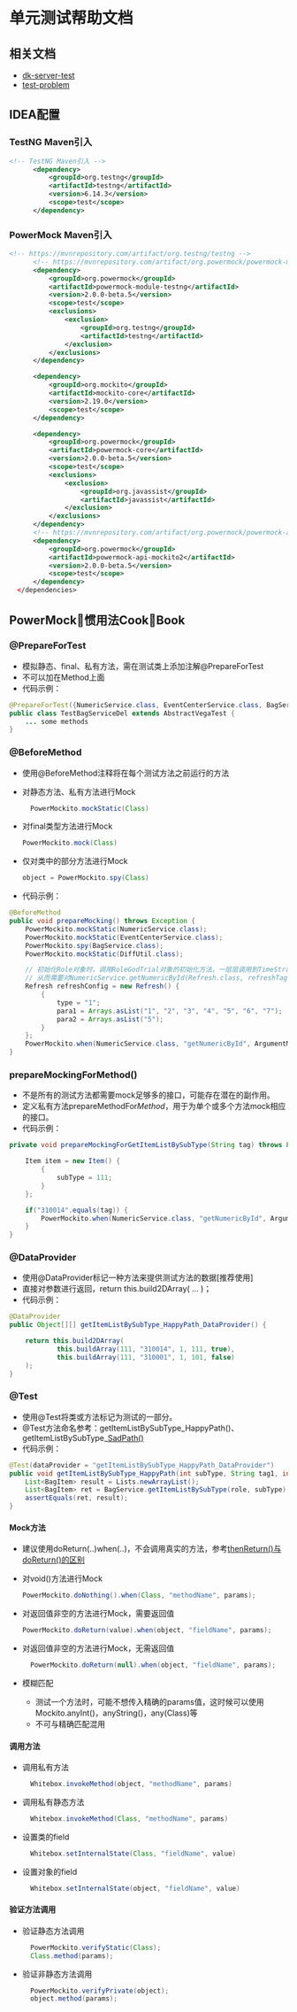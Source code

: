 # 单元测试帮助文档

## 相关文档

- [dk-server-test](https://git.youle.game/dk/dk-server-group/dk_server/wikis/dk-server-test#%E6%95%99%E7%A8%8B)
- [test-problem](https://git.youle.game/TC/TSD/DevOps/dev_tools/wikis/technical_manual/test-problem)

## IDEA配置

### TestNG Maven引入

```xml
<!-- TestNG Maven引入 -->
      <dependency>
          <groupId>org.testng</groupId>
          <artifactId>testng</artifactId>
          <version>6.14.3</version>
          <scope>test</scope>
      </dependency>
```

### PowerMock Maven引入

```xml
<!-- https://mvnrepository.com/artifact/org.testng/testng -->
      <!-- https://mvnrepository.com/artifact/org.powermock/powermock-module-testng -->
      <dependency>
          <groupId>org.powermock</groupId>
          <artifactId>powermock-module-testng</artifactId>
          <version>2.0.0-beta.5</version>
          <scope>test</scope>
          <exclusions>
              <exclusion>
                  <groupId>org.testng</groupId>
                  <artifactId>testng</artifactId>
              </exclusion>
          </exclusions>
      </dependency>

      <dependency>
          <groupId>org.mockito</groupId>
          <artifactId>mockito-core</artifactId>
          <version>2.19.0</version>
          <scope>test</scope>
      </dependency>

      <dependency>
          <groupId>org.powermock</groupId>
          <artifactId>powermock-core</artifactId>
          <version>2.0.0-beta.5</version>
          <scope>test</scope>
          <exclusions>
              <exclusion>
                  <groupId>org.javassist</groupId>
                  <artifactId>javassist</artifactId>
              </exclusion>
          </exclusions>
      </dependency>
      <!-- https://mvnrepository.com/artifact/org.powermock/powermock-api-mockito2 -->
      <dependency>
          <groupId>org.powermock</groupId>
          <artifactId>powermock-api-mockito2</artifactId>
          <version>2.0.0-beta.5</version>
          <scope>test</scope>
      </dependency>
  </dependencies>
```

## PowerMock惯用法CookBook

### @PrepareForTest

- 模拟静态、final、私有方法，需在测试类上添加注解@PrepareForTest
- 不可以加在Method上面
- 代码示例：

```java
@PrepareForTest({NumericService.class, EventCenterService.class, BagService.class, DiffUtil.class})
public class TestBagServiceDel extends AbstractVegaTest {
    ... some methods
}
```

### @BeforeMethod

- 使用@BeforeMethod注释将在每个测试方法之前运行的方法
- 对静态方法、私有方法进行Mock

  ```java
    PowerMockito.mockStatic(Class)
  ```

- 对final类型方法进行Mock

  ```java
  PowerMockito.mock(Class)
  ```

- 仅对类中的部分方法进行Mock

  ```java
  object = PowerMockito.spy(Class)
  ```

- 代码示例：

```java
@BeforeMethod
public void prepareMocking() throws Exception {
    PowerMockito.mockStatic(NumericService.class);
    PowerMockito.mockStatic(EventCenterService.class);
    PowerMockito.spy(BagService.class);
    PowerMockito.mockStatic(DiffUtil.class);

    // 初始化Role对象时，调用RoleGodTrial对象的初始化方法，一层层调用到TimeStrategy.needAction()方法
    // 从而需要对NumericService.getNumericById(Refresh.class, refreshTag)语句进行mock
    Refresh refreshConfig = new Refresh() {
        {
            type = "1";
            para1 = Arrays.asList("1", "2", "3", "4", "5", "6", "7");
            para2 = Arrays.asList("5");
        }
    };
    PowerMockito.when(NumericService.class, "getNumericById", ArgumentMatchers.eq(Refresh.class), anyString()).thenReturn(refreshConfig);
}
```

### prepareMockingForMethod()

- 不是所有的测试方法都需要mock足够多的接口，可能存在潜在的副作用。
- 定义私有方法prepareMethodFor*Method*，用于为单个或多个方法mock相应的接口。
- 代码示例：

```java
private void prepareMockingForGetItemListBySubType(String tag) throws Exception {

    Item item = new Item() {
        {
            subType = 111;
        }
    };

    if("310014".equals(tag)) {
        PowerMockito.when(NumericService.class, "getNumericById", ArgumentMatchers.eq(Item.class), anyString()).thenReturn(item);
    }
}
```

### @DataProvider

- 使用@DataProvider标记一种方法来提供测试方法的数据[推荐使用]
- 直接对参数进行返回，return this.build2DArray( ... )；
- 代码示例：

```java
@DataProvider
public Object[][] getItemListBySubType_HappyPath_DataProvider() {

    return this.build2DArray(
            this.buildArray(111, "310014", 1, 111, true),
            this.buildArray(111, "310001", 1, 101, false)
    );
}
```

### @Test

- 使用@Test将类或方法标记为测试的一部分。
- @Test方法命名参考：getItemListBySubType_HappyPath()、getItemListBySubType_[SadPath()](https://www.jianshu.com/p/e7fb0c10d143)
- 代码示例：

```java
@Test(dataProvider = "getItemListBySubType_HappyPath_DataProvider")
public void getItemListBySubType_HappyPath(int subType, String tag1, int count1, int subType1, boolean isAddItem1) throws Exception {
    List<BagItem> result = Lists.newArrayList();
    List<BagItem> ret = BagService.getItemListBySubType(role, subType);
    assertEquals(ret, result);
}
```

#### Mock方法

- 建议使用doReturn(..)when(..)，不会调用真实的方法，参考[thenReturn()与doReturn()的区别](https://www.cnblogs.com/lanqi/p/7865163.html)

- 对void()方法进行Mock

  ```java
  PowerMockito.doNothing().when(Class, "methodName", params);
  ```

- 对返回值非空的方法进行Mock，需要返回值

  ```java
  PowerMockito.doReturn(value).when(object, "fieldName", params);
  ```

- 对返回值非空的方法进行Mock，无需返回值

  ```java
    PowerMockito.doReturn(null).when(object, "fieldName", params);
  ```

- 模糊匹配

  - 测试一个方法时，可能不想传入精确的params值，这时候可以使用Mockito.anyInt()，anyString()，any(Class)等
  - 不可与精确匹配混用

#### 调用方法

- 调用私有方法

  ```java
    Whitebox.invokeMethod(object, "methodName", params)
  ```

- 调用私有静态方法

  ```java
    Whitebox.invokeMethod(Class, "methodName", params)
  ```

- 设置类的field

  ```java
    Whitebox.setInternalState(Class, "fieldName", value)
  ```

- 设置对象的field

  ```java
    Whitebox.setInternalState(object, "fieldName", value)
  ```

#### 验证方法调用

- 验证静态方法调用

  ```java
    PowerMockito.verifyStatic(Class);
    Class.method(params);
  ```

- 验证非静态方法调用

  ```java
    PowerMockito.verifyPrivate(object);
    object.method(params);
  ```